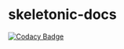 # skeletonic-docs
[![Codacy Badge](https://api.codacy.com/project/badge/Grade/866f68d2bbc746e4b0e1a1f9dc46e340)](https://app.codacy.com/gh/sebastienrousseau/skeletonic-docs?utm_source=github.com&utm_medium=referral&utm_content=sebastienrousseau/skeletonic-docs&utm_campaign=Badge_Grade_Settings)